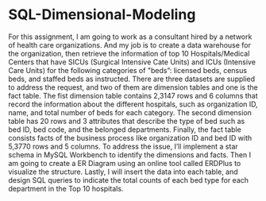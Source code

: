 # SQL-Dimensional-Modeling
For this assignment, I am going to work as a consultant hired by a network of health care organizations. And my job is to create a data warehouse for the organization, then retrieve the information of top 10 Hospitals/Medical Centers that have SICUs (Surgical Intensive Cate Units) and ICUs (Intensive Care Units) for the following categories of "beds”: licensed beds, census beds, and staffed beds as instructed. 
There are three datasets are supplied to address the request, and two of them are dimension tables and one is the fact table. The fist dimension table contains 2,3147 rows and 6 columns that record the information about the different hospitals, such as organization ID, name, and total number of beds for each category. The second dimension table has 20 rows and 3 attributes that describe the type of bed such as bed ID, bed code, and the belonged departments. Finally, the fact table consists facts of the business process like organization ID and bed ID with 5,3770 rows and 5 columns.
To address the issue, I’ll implement a star schema in MySQL Workbench to identify the dimensions and facts. Then I am going to create a ER Diagram using an online tool called ERDPlus to visualize the structure. Lastly, I will insert the data into each table, and design SQL queries to indicate the total counts of each bed type for each department in the Top 10 hospitals.

